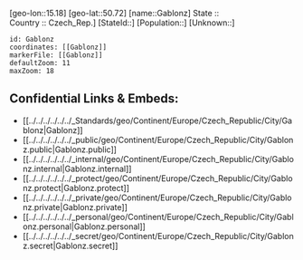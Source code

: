 ﻿---
location: [50.72,15.18] 
mapzoom: [7,12] 
mapmarker: city 
type: City
tags:
- geo/City


SpocWebEntityId: 30334
isDeleted: false
confidential: public

---
[geo-lon::15.18] 
[geo-lat::50.72] 
[name::Gablonz] 
State ::  
Country :: Czech_Rep.] 
[StateId::] 
[Population::] 
[Unknown::] 


```leaflet
id: Gablonz
coordinates: [[Gablonz]] 
markerFile: [[Gablonz]] 
defaultZoom: 11 
maxZoom: 18
```


## Confidential Links & Embeds: 
- [[../../../../../../_Standards/geo/Continent/Europe/Czech_Republic/City/Gablonz|Gablonz]] 
- [[../../../../../../_public/geo/Continent/Europe/Czech_Republic/City/Gablonz.public|Gablonz.public]] 
- [[../../../../../../_internal/geo/Continent/Europe/Czech_Republic/City/Gablonz.internal|Gablonz.internal]] 
- [[../../../../../../_protect/geo/Continent/Europe/Czech_Republic/City/Gablonz.protect|Gablonz.protect]] 
- [[../../../../../../_private/geo/Continent/Europe/Czech_Republic/City/Gablonz.private|Gablonz.private]] 
- [[../../../../../../_personal/geo/Continent/Europe/Czech_Republic/City/Gablonz.personal|Gablonz.personal]] 
- [[../../../../../../_secret/geo/Continent/Europe/Czech_Republic/City/Gablonz.secret|Gablonz.secret]] 
